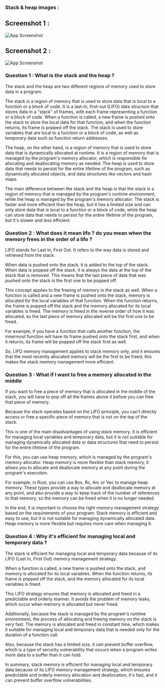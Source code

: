 ### Stack & heap images : 

## Screenshot 1 : 
![App Screenshot](https://open4tech.com/wp-content/uploads/2017/03/Memory_model.jpg) 

## Screenshot 2 : 
![App Screenshot](https://media.geeksforgeeks.org/wp-content/uploads/memoryLayoutC.jpg) 


### Question 1 : What is the stack and the heap ?

The stack and the heap are two different regions of memory used to store data in a program.

The stack is a region of memory that is used to store data that is local to a function or a block of code. It is a last-in, first-out (LIFO) data structure that stores data in a "stack" of frames, with each frame representing a function or a block of code. When a function is called, a new frame is pushed onto the stack to store the local data for that function, and when the function returns, its frame is popped off the stack. The stack is used to store variables that are local to a function or a block of code, as well as temporary data such as function return addresses.

The heap, on the other hand, is a region of memory that is used to store data that is dynamically allocated at runtime. It is a region of memory that is managed by the program's memory allocator, which is responsible for allocating and deallocating memory as needed. The heap is used to store data that needs to persist for the entire lifetime of the program, such as dynamically allocated objects, and data structures like vectors and hash maps.

The main difference between the stack and the heap is that the stack is a region of memory that is managed by the program's runtime environment, while the heap is managed by the program's memory allocator. The stack is faster and more efficient than the heap, but it has a limited size and can only store data that is local to a function or a block of code, while the heap can store data that needs to persist for the entire lifetime of the program, but it's slower and less efficient.


### Question 2 : What does it mean lifo ? do you mean when the memory frees in the order of a lifo ?

LIFO stands for Last In, First Out. It refers to the way data is stored and retrieved from the stack.

When data is pushed onto the stack, it is added to the top of the stack. When data is popped off the stack, it is always the data at the top of the stack that is removed. This means that the last piece of data that was pushed onto the stack is the first one to be popped off.

This concept applies to the freeing of memory in the stack as well. When a function is called and a new frame is pushed onto the stack, memory is allocated for the local variables of that function. When the function returns, the frame is popped off the stack and the memory allocated for its local variables is freed. The memory is freed in the reverse order of how it was allocated, so the last piece of memory allocated will be the first one to be freed.

For example, if you have a function that calls another function, the innermost function will have its frame pushed onto the stack first, and when it returns, its frame will be popped off the stack first as well.

So, LIFO memory management applies to stack memory only, and it ensures that the most recently allocated memory will be the first to be freed, this makes the stack memory management more efficient.

### Question 3 : What if I want to free a memory allocated in the middle 

If you want to free a piece of memory that is allocated in the middle of the stack, you will have to pop off all the frames above it before you can free that piece of memory.

Because the stack operates based on the LIFO principle, you can't directly access or free a specific piece of memory that is not on the top of the stack.

This is one of the main disadvantages of using stack memory. It is efficient for managing local variables and temporary data, but it is not suitable for managing dynamically allocated data or data structures that need to persist for the entire lifetime of the program.

For this, you can use heap memory, which is managed by the program's memory allocator. Heap memory is more flexible than stack memory, it allows you to allocate and deallocate memory at any point during the program's execution.

For example, in Rust, you can use Box, Rc, Arc or Vec to manage heap memory. These types provide a way to allocate and deallocate memory at any point, and also provide a way to keep track of the number of references to that memory, so the memory can be freed when it is no longer needed.

In the end, it is important to choose the right memory management strategy based on the requirements of your program. Stack memory is efficient and easy to use, but it is not suitable for managing dynamically allocated data. Heap memory is more flexible but requires more care when managing it.

### Question 4 : Why it's efficient for managing local and temporary data ?


The stack is efficient for managing local and temporary data because of its LIFO (Last In, First Out) memory management strategy.

When a function is called, a new frame is pushed onto the stack, and memory is allocated for its local variables. When the function returns, its frame is popped off the stack, and the memory allocated for its local variables is freed.

This LIFO strategy ensures that memory is allocated and freed in a predictable and orderly manner. It avoids the problem of memory leaks, which occur when memory is allocated but never freed.

Additionally, because the stack is managed by the program's runtime environment, the process of allocating and freeing memory on the stack is very fast. The memory is allocated and freed in constant time, which makes it suitable for managing local and temporary data that is needed only for the duration of a function call.

Also, because the stack has a limited size, it can prevent buffer overflow, which is a type of security vulnerability that occurs when a program writes more data to a buffer than it can hold.

In summary, stack memory is efficient for managing local and temporary data because of its LIFO memory management strategy, which ensures predictable and orderly memory allocation and deallocation, it's fast, and it can prevent buffer overflow vulnerabilities.

